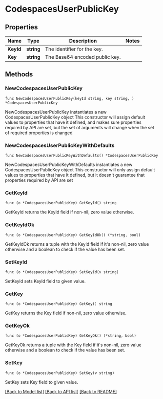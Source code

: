 # CodespacesUserPublicKey

## Properties

Name | Type | Description | Notes
------------ | ------------- | ------------- | -------------
**KeyId** | **string** | The identifier for the key. | 
**Key** | **string** | The Base64 encoded public key. | 

## Methods

### NewCodespacesUserPublicKey

`func NewCodespacesUserPublicKey(keyId string, key string, ) *CodespacesUserPublicKey`

NewCodespacesUserPublicKey instantiates a new CodespacesUserPublicKey object
This constructor will assign default values to properties that have it defined,
and makes sure properties required by API are set, but the set of arguments
will change when the set of required properties is changed

### NewCodespacesUserPublicKeyWithDefaults

`func NewCodespacesUserPublicKeyWithDefaults() *CodespacesUserPublicKey`

NewCodespacesUserPublicKeyWithDefaults instantiates a new CodespacesUserPublicKey object
This constructor will only assign default values to properties that have it defined,
but it doesn't guarantee that properties required by API are set

### GetKeyId

`func (o *CodespacesUserPublicKey) GetKeyId() string`

GetKeyId returns the KeyId field if non-nil, zero value otherwise.

### GetKeyIdOk

`func (o *CodespacesUserPublicKey) GetKeyIdOk() (*string, bool)`

GetKeyIdOk returns a tuple with the KeyId field if it's non-nil, zero value otherwise
and a boolean to check if the value has been set.

### SetKeyId

`func (o *CodespacesUserPublicKey) SetKeyId(v string)`

SetKeyId sets KeyId field to given value.


### GetKey

`func (o *CodespacesUserPublicKey) GetKey() string`

GetKey returns the Key field if non-nil, zero value otherwise.

### GetKeyOk

`func (o *CodespacesUserPublicKey) GetKeyOk() (*string, bool)`

GetKeyOk returns a tuple with the Key field if it's non-nil, zero value otherwise
and a boolean to check if the value has been set.

### SetKey

`func (o *CodespacesUserPublicKey) SetKey(v string)`

SetKey sets Key field to given value.



[[Back to Model list]](../README.md#documentation-for-models) [[Back to API list]](../README.md#documentation-for-api-endpoints) [[Back to README]](../README.md)


